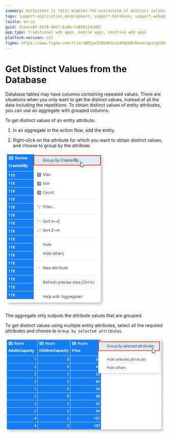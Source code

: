```yaml
---
summary: OutSystems 11 (O11) enables the extraction of distinct values from database tables by using aggregates with grouped columns.
tags: support-application_development; support-Database; support-webapps
locale: en-us
guid: 4ceecc67-9976-48c7-bcdb-fa895a141d81
app_type: traditional web apps, mobile apps, reactive web apps
platform-version: o11
figma: https://www.figma.com/file/iBD5yo23NiW53L1zdPqGGM/Developing%20an%20Application?node-id=174:7
---
```


# Get Distinct Values from the Database

Database tables may have columns containing repeated values. There are situations when you only want to get the distinct values, instead of all the data including the repetitions. To obtain distinct values of entity attributes, you can use an aggregate with grouped columns.

To get distinct values of an entity attribute:

1. In an aggregate in the action flow, add the entity.

1. Right-click on the attribute for which you want to obtain distinct values, and choose to group by the attribute.

![Screenshot showing how to group by a single attribute in an aggregate to get distinct values](images/distinct.png "Grouping by a Single Attribute")

The aggregate only outputs the attribute values that are grouped.

To get distinct values using multiple entity attributes, select all the required attributes and choose to `Group by selected attributes`.

![Screenshot demonstrating grouping by multiple attributes in an aggregate for distinct values](images/distinct-2.png "Grouping by Multiple Attributes")

